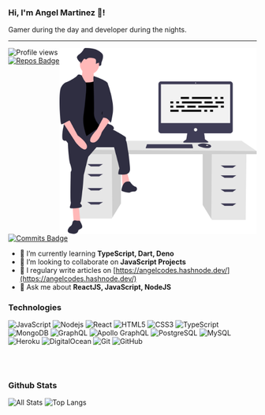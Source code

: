 ### Hi, I'm Angel Martinez 👋!

Gamer during the day and developer during the nights.

---

<img align="right" width="400px" src="src/images/main.svg" alt="main-image"/>

![Profile views](https://gpvc.arturio.dev/angelmtztrc) [![Repos Badge](https://badges.pufler.dev/repos/angelmtztrc)](https://badges.pufler.dev) [![Commits Badge](https://badges.pufler.dev/commits/monthly/angelmtztrc)](https://badges.pufler.dev)

- 🌱 I’m currently learning **TypeScript, Dart, Deno**
- 👯 I’m looking to collaborate on **JavaScript Projects**
- 📝 I regulary write articles on [https://angelcodes.hashnode.dev/](https://angelcodes.hashnode.dev/)
- 💬 Ask me about **ReactJS, JavaScript, NodeJS**

### Technologies

![JavaScript](https://img.shields.io/badge/-JavaScript-black?style=flat-square&logo=javascript) ![Nodejs](https://img.shields.io/badge/-Nodejs-black?style=flat-square&logo=Node.js) ![React](https://img.shields.io/badge/-React-black?style=flat-square&logo=react) ![HTML5](https://img.shields.io/badge/-HTML5-E34F26?style=flat-square&logo=html5&logoColor=white) ![CSS3](https://img.shields.io/badge/-CSS3-1572B6?style=flat-square&logo=css3) ![TypeScript](https://img.shields.io/badge/-TypeScript-007ACC?style=flat-square&logo=typescript) ![MongoDB](https://img.shields.io/badge/-MongoDB-black?style=flat-square&logo=mongodb) ![GraphQL](https://img.shields.io/badge/-GraphQL-E10098?style=flat-square&logo=graphql) ![Apollo GraphQL](https://img.shields.io/badge/-Apollo%20GraphQL-311C87?style=flat-square&logo=apollo-graphql) ![PostgreSQL](https://img.shields.io/badge/-PostgreSQL-336791?style=flat-square&logo=postgresql) ![MySQL](https://img.shields.io/badge/-MySQL-black?style=flat-square&logo=mysql) ![Heroku](https://img.shields.io/badge/-Heroku-430098?style=flat-square&logo=heroku) ![DigitalOcean](https://img.shields.io/badge/-Digital%20Ocean-darkblue?style=flat-square&logo=digitalocean) ![Git](https://img.shields.io/badge/-Git-black?style=flat-square&logo=git) ![GitHub](https://img.shields.io/badge/-GitHub-181717?style=flat-square&logo=github)

<br>
<br>

### Github Stats

![All Stats](https://github-readme-stats.vercel.app/api?username=angelmtztrc&show_icons=true&include_all_commits=true&count_private=true&hide=contribs) ![Top Langs](https://github-readme-stats.vercel.app/api/top-langs/?username=angelmtztrc&layout=compact)

